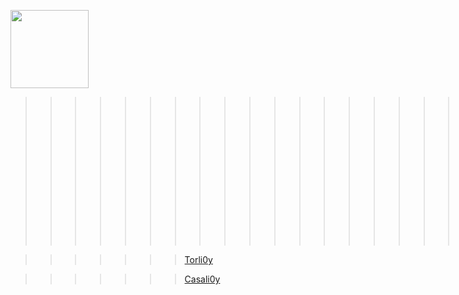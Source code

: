 
<div align="center">

<div align="left"> 
  
<img width=125 src="https://github.com/user-attachments/assets/ac9e8d63-721d-47a2-804d-8777838360b2"></img>

<div align="left"> 

>>>>>>>>>>>>>>>>>>>>>>>> responsive data

>>>>>>> [Torli0y ](https://github.com/)

>>>>>>> [Casali0y ](https://github.com/su77ungr/casalioy)


</div>

</div>

</div>
<br><br><br>




<br>
